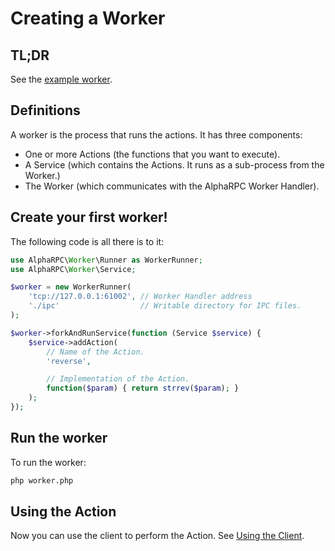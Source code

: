 # Creating a Worker

## TL;DR

See the [example worker](https://github.com/alphacomm/alpharpc/blob/master/examples/worker-reverse.php).


## Definitions

A worker is the process that runs the actions. It has three components:

* One or more Actions (the functions that you want to execute).
* A Service (which contains the Actions. It runs as a sub-process from the Worker.)
* The Worker (which communicates with the AlphaRPC Worker Handler).

## Create your first worker!

The following code is all there is to it:

```php
use AlphaRPC\Worker\Runner as WorkerRunner;
use AlphaRPC\Worker\Service;

$worker = new WorkerRunner(
    'tcp://127.0.0.1:61002', // Worker Handler address
    './ipc'                  // Writable directory for IPC files.
);

$worker->forkAndRunService(function (Service $service) {
    $service->addAction(
        // Name of the Action.
        'reverse',

        // Implementation of the Action.
        function($param) { return strrev($param); }
    );
});

```

## Run the worker

To run the worker:

```bash
php worker.php
```

## Using the Action

Now you can use the client to perform the Action. See [Using the Client](use-client.md).
